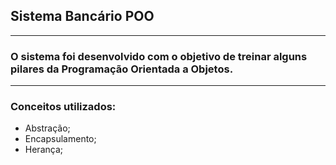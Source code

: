 ## Sistema Bancário POO
***
### O sistema foi desenvolvido com o objetivo de treinar alguns pilares da Programação Orientada a Objetos.
***
### Conceitos utilizados:
* Abstração;
* Encapsulamento;
* Herança;

